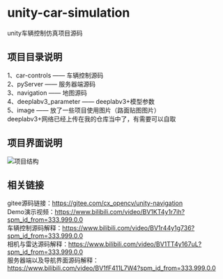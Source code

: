 # unity-car-simulation
unity车辆控制仿真项目源码</br>
## 项目目录说明</br>
1、car-controls            ——    车辆控制源码</br>
2、pyServer                ——    服务器端源码</br>
3、navigation              ——    地图源码</br>
4、deeplabv3_parameter     ——    deeplabv3+模型参数</br>
5、image                   ——    放了一些项目使用图片（路面贴图图片）</br>
deeplabv3+网络已经上传在我的仓库当中了，有需要可以自取</br>
## 项目界面说明</br>
![项目结构](https://user-images.githubusercontent.com/77096562/169683694-7063f020-fc66-4fb1-a3c3-0bcb488c8be6.png)</br>
## 相关链接</br>
gitee源码链接：https://gitee.com/cx_opencv/unity-navigation</br>
Demo演示视频：https://www.bilibili.com/video/BV1KT4y1r7ih?spm_id_from=333.999.0.0</br>
车辆控制源码解释：https://www.bilibili.com/video/BV1r44y1g736?spm_id_from=333.999.0.0</br>
相机与雷达源码解释：https://www.bilibili.com/video/BV1TT4y167uL?spm_id_from=333.999.0.0</br>
服务器端以及导航界面源码解释：https://www.bilibili.com/video/BV1fF411L7W4?spm_id_from=333.999.0.0</br>
